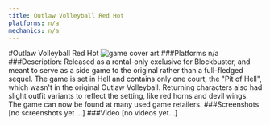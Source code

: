 ```yaml
---
title: Outlaw Volleyball Red Hot
platforms: n/a
mechanics: n/a
---
```

#Outlaw Volleyball Red Hot
![game cover art](//images.igdb.com/igdb/image/upload/t_cover_big/yzaheqioayxqguzwfvob.jpg "Logo Title Text 1")
###Platforms
n/a
###Description:
Released as a rental-only exclusive for Blockbuster, and meant to serve as a side game to the original rather than a full-fledged sequel. The game is set in Hell and contains only one court, the "Pit of Hell", which wasn't in the original Outlaw Volleyball. Returning characters also had slight outfit variants to reflect the setting, like red horns and devil wings. The game can now be found at many used game retailers.
###Screenshots
[no screenshots yet ...]
###Video
[no videos yet...]
